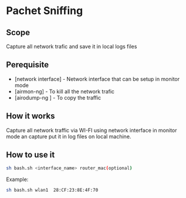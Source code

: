 # Pachet Sniffing
## Scope
Capture all network trafic and save it in local logs files

## Perequisite
- [network interface] - Network interface that can be setup in monitor mode
- [airmon-ng] - To kill all the network trafic 
- [airodump-ng ] - To copy the traffic


## How it works
Capture all network traffic via WI-FI using network interface in monitor mode an capture put it in log files on local machine.

## How to use it
```sh
sh bash.sh <interface_name> router_mac(optional)
```

Example:
```sh
sh bash.sh wlan1  28:CF:23:8E:4F:70 
```
